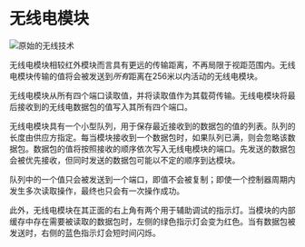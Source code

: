 # 无线电模块

![原始的无线技术](item:tisadvanced:radio_module)

无线电模块相较红外模块而言具有更远的传输距离，不再局限于视距范围内。无线电模块传输的值将会被发送到*所有*距离在256米以内活动的无线电模块。

无线电模块从所有四个端口读取值，并将读取值作为其载荷传输。无线电模块将最后接收到的无线电数据包的值写入其所有四个端口。

无线电模块具有一个小型队列，用于保存最近接收到的数据包的值的列表。队列的长度由供应方指定。每当模块接收到一个数据包时，如果队列已满，则会忽略该数据包。数据包的值将按照接收的顺序依次写入无线电模块的端口。先发送的数据包会被优先接收，但同时发送的数据包可能以不定的顺序到达模块。

队列中的一个值只会被发送到一个端口，即值不会被复制；即使一个控制器周期内发生多次读取操作，最终也只会有一次操作成功。

此外，无线电模块在其正面的右上角有两个用于辅助调试的指示灯。当模块的内部缓存中存在需要被读取的数据包时，左侧的绿色指示灯会变为红色。当有数据包被发送时，右侧的蓝色指示灯会短时间闪烁。
